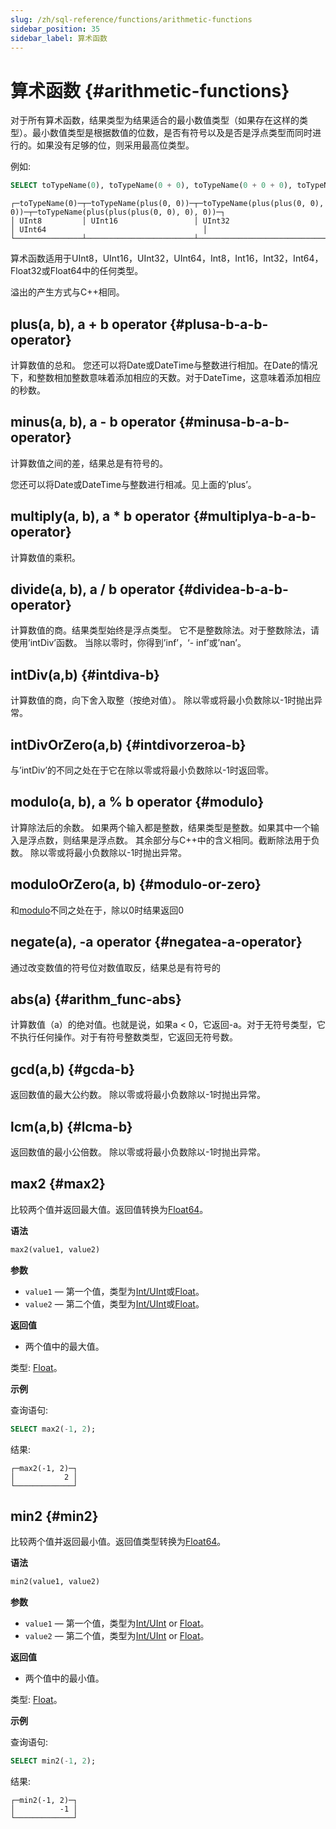 ```yaml
---
slug: /zh/sql-reference/functions/arithmetic-functions
sidebar_position: 35
sidebar_label: 算术函数
---
```


# 算术函数 {#arithmetic-functions}

对于所有算术函数，结果类型为结果适合的最小数值类型（如果存在这样的类型）。最小数值类型是根据数值的位数，是否有符号以及是否是浮点类型而同时进行的。如果没有足够的位，则采用最高位类型。

例如:

``` sql
SELECT toTypeName(0), toTypeName(0 + 0), toTypeName(0 + 0 + 0), toTypeName(0 + 0 + 0 + 0)
```

    ┌─toTypeName(0)─┬─toTypeName(plus(0, 0))─┬─toTypeName(plus(plus(0, 0), 0))─┬─toTypeName(plus(plus(plus(0, 0), 0), 0))─┐
    │ UInt8         │ UInt16                 │ UInt32                          │ UInt64                                   │
    └───────────────┴────────────────────────┴─────────────────────────────────┴──────────────────────────────────────────┘

算术函数适用于UInt8，UInt16，UInt32，UInt64，Int8，Int16，Int32，Int64，Float32或Float64中的任何类型。

溢出的产生方式与C++相同。

## plus(a, b), a + b operator {#plusa-b-a-b-operator}

计算数值的总和。
您还可以将Date或DateTime与整数进行相加。在Date的情况下，和整数相加整数意味着添加相应的天数。对于DateTime，这意味着添加相应的秒数。

## minus(a, b), a - b operator {#minusa-b-a-b-operator}

计算数值之间的差，结果总是有符号的。

您还可以将Date或DateTime与整数进行相减。见上面的’plus’。

## multiply(a, b), a \* b operator {#multiplya-b-a-b-operator}

计算数值的乘积。

## divide(a, b), a / b operator {#dividea-b-a-b-operator}

计算数值的商。结果类型始终是浮点类型。
它不是整数除法。对于整数除法，请使用’intDiv’函数。
当除以零时，你得到’inf’，‘- inf’或’nan’。

## intDiv(a,b) {#intdiva-b}

计算数值的商，向下舍入取整（按绝对值）。
除以零或将最小负数除以-1时抛出异常。

## intDivOrZero(a,b) {#intdivorzeroa-b}

与’intDiv’的不同之处在于它在除以零或将最小负数除以-1时返回零。

## modulo(a, b), a % b operator {#modulo}

计算除法后的余数。
如果两个输入都是整数，结果类型是整数。如果其中一个输入是浮点数，则结果是浮点数。
其余部分与C++中的含义相同。截断除法用于负数。
除以零或将最小负数除以-1时抛出异常。

## moduloOrZero(a, b) {#modulo-or-zero}

和[modulo](#modulo)不同之处在于，除以0时结果返回0

## negate(a), -a operator {#negatea-a-operator}

通过改变数值的符号位对数值取反，结果总是有符号的

## abs(a) {#arithm_func-abs}

计算数值（a）的绝对值。也就是说，如果a \< 0，它返回-a。对于无符号类型，它不执行任何操作。对于有符号整数类型，它返回无符号数。

## gcd(a,b) {#gcda-b}

返回数值的最大公约数。
除以零或将最小负数除以-1时抛出异常。

## lcm(a,b) {#lcma-b}

返回数值的最小公倍数。
除以零或将最小负数除以-1时抛出异常。

## max2 {#max2}

比较两个值并返回最大值。返回值转换为[Float64](../../sql-reference/data-types/float.md)。

**语法**

```sql
max2(value1, value2)
```

**参数**

-   `value1` — 第一个值，类型为[Int/UInt](../../sql-reference/data-types/int-uint.md)或[Float](../../sql-reference/data-types/float.md)。
-   `value2` — 第二个值，类型为[Int/UInt](../../sql-reference/data-types/int-uint.md)或[Float](../../sql-reference/data-types/float.md)。

**返回值**

-   两个值中的最大值。

类型: [Float](../../sql-reference/data-types/float.md)。

**示例**

查询语句:

```sql
SELECT max2(-1, 2);
```

结果:

```text
┌─max2(-1, 2)─┐
│           2 │
└─────────────┘
```

## min2 {#min2}

比较两个值并返回最小值。返回值类型转换为[Float64](../../sql-reference/data-types/float.md)。

**语法**

```sql
min2(value1, value2)
```

**参数**

-   `value1` — 第一个值，类型为[Int/UInt](../../sql-reference/data-types/int-uint.md) or [Float](../../sql-reference/data-types/float.md)。
-   `value2` — 第二个值，类型为[Int/UInt](../../sql-reference/data-types/int-uint.md) or [Float](../../sql-reference/data-types/float.md)。

**返回值**

-   两个值中的最小值。

类型: [Float](../../sql-reference/data-types/float.md)。

**示例**

查询语句:

```sql
SELECT min2(-1, 2);
```

结果:

```text
┌─min2(-1, 2)─┐
│          -1 │
└─────────────┘
```
